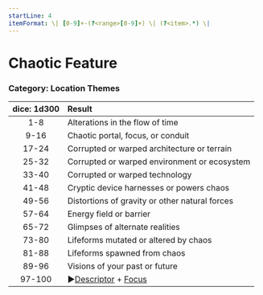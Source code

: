 ```yaml
---
startLine: 4
itemFormat: \| [0-9]+-(?<range>[0-9]+) \| (?<item>.*) \|
---
```

# Chaotic Feature
### Category: Location Themes

| dice: 1d300 | Result |
|:----:|:-------|
| 1-8 | Alterations in the flow of time |
| 9-16 | Chaotic portal, focus, or conduit |
| 17-24 | Corrupted or warped architecture or terrain |
| 25-32 | Corrupted or warped environment or ecosystem |
| 33-40 | Corrupted or warped technology |
| 41-48 | Cryptic device harnesses or powers chaos |
| 49-56 | Distortions of gravity or other natural forces |
| 57-64 | Energy field or barrier |
| 65-72 | Glimpses of alternate realities |
| 73-80 | Lifeforms mutated or altered by chaos |
| 81-88 | Lifeforms spawned from chaos |
| 89-96 | Visions of your past or future |
| 97-100 | ▶[Descriptor](Core_Descriptor.md) + [Focus](Core_Focus.md) |